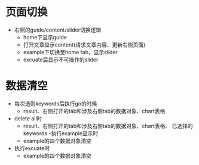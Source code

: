 # 页面切换
- 右侧的guide/content/slider切换逻辑
  - home下显示guide
  - 打开文章显示content(请求文章内容、更新右侧页面)
  - example下切换至home tab，显示slider
  - excuate后显示不可操作的slider

# 数据清空
- 每次选则keywords后执行go的时候
  - result、右侧打开的tab和涉及右侧tab的数据对象、chart表格
- delete all时
  - result、右侧打开的tab和涉及右侧tab的数据对象、chart表格、 已选择的keywords
-执行example显示时
  - example的四个数据对象清空
- 执行excuate时
  - example的四个数据对象清空
